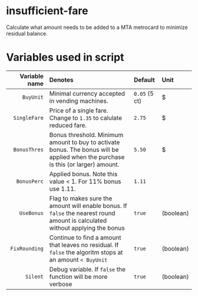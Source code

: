 # insufficient-fare
Calculate what amount needs to be added to a MTA metrocard to minimize residual balance.
# Variables used in script
| Variable name   | Denotes     | Default   | Unit
| ---:            | :---        | :---      | :---
| `BuyUnit`       | Minimal currency accepted in vending machines. | `0.05` (5 ct) | $
| `SingleFare`    | Price of a single fare. Change to `1.35` to calulate reduced fare. | `2.75` | $
| `BonusThres`    | Bonus threshold. Minimum amount to buy to activate bonus. The bonus will be applied when the purchase is this (or larger) amount. | `5.50` | $
| `BonusPerc`     | Applied bonus. Note this value < 1. For 11% bonus use 1.11. | `1.11` |
| `UseBonus`      | Flag to makes sure the amount will enable bonus. If `false` the nearest round amount is calculated without applying the bonus | `true` | (boolean) 
| `FixRounding`   | Continue to find a amount that leaves no residual. If `false` the algoritm stops at an amount `< BuyUnit` | `true` | (boolean)
| `Silent`        | Debug variable. If `false` the function will be more verbose | `true` | (boolean)
